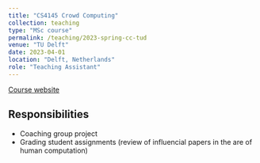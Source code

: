 ```yaml
---
title: "CS4145 Crowd Computing"
collection: teaching
type: "MSc course"
permalink: /teaching/2023-spring-cc-tud
venue: "TU Delft"
date: 2023-04-01
location: "Delft, Netherlands"
role: "Teaching Assistant"
---
```


[Course website](https://studiegids.tudelft.nl/a101_displayCourse.do?course_id=61602)

Responsibilities
------
- Coaching group project
- Grading student assignments (review of influencial papers in the are of human computation)